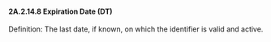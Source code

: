 #### 2A.2.14.8 Expiration Date (DT)

Definition: The last date, if known, on which the identifier is valid and active.
